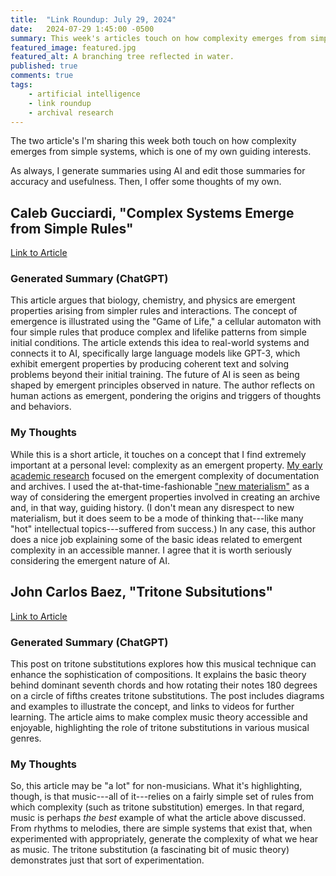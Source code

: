 ```yaml
---
title:  "Link Roundup: July 29, 2024"
date:   2024-07-29 1:45:00 -0500
summary: This week's articles touch on how complexity emerges from simple systems.
featured_image: featured.jpg
featured_alt: A branching tree reflected in water.
published: true
comments: true
tags:
    - artificial intelligence
    - link roundup
    - archival research
---
```


The two article's I'm sharing this week both touch on how complexity emerges from simple systems, which is one of my own guiding interests.

As always, I generate summaries using AI and edit those summaries for accuracy and usefulness. Then, I offer some thoughts of my own.


## Caleb Gucciardi, "Complex Systems Emerge from Simple Rules"

[Link to
Article](https://tecnica.substack.com/p/complex-systems-emerge-from-simple)

### Generated Summary (ChatGPT)

This article argues that biology, chemistry, and physics are emergent
properties arising from simpler rules and interactions. The concept of
emergence is illustrated using the "Game of Life," a cellular automaton
with four simple rules that produce complex and lifelike patterns from
simple initial conditions. The article extends this idea to real-world
systems and connects it to AI, specifically large language models like
GPT-3, which exhibit emergent properties by producing coherent text and
solving problems beyond their initial training. The future of AI is seen
as being shaped by emergent principles observed in nature. The author
reflects on human actions as emergent, pondering the origins and
triggers of thoughts and behaviors.

### My Thoughts

While this is a short article, it touches on a concept that I find
extremely important at a personal level: complexity as an emergent
property. [My early academic
research](https://www.tandfonline.com/doi/abs/10.1080/07350198.2020.1727101)
focused on the emergent complexity of documentation and archives. I used
the at-that-time-fashionable ["new materialism"](https://en.wikipedia.org/wiki/New_materialism) as a way of considering
the emergent properties involved in creating an archive and, in that
way, guiding history. (I don't mean any disrespect to new materialism, but it does seem to be a mode of thinking that---like many "hot"
intellectual topics---suffered from success.) In any case, this author
does a nice job explaining some of the basic ideas related to emergent
complexity in an accessible manner. I agree that it is worth seriously
considering the emergent nature of AI.

## John Carlos Baez, "Tritone Subsitutions"

[Link to
Article](https://johncarlosbaez.wordpress.com/2024/07/27/tritone-substitutions/)

### Generated Summary (ChatGPT)

This post on tritone substitutions explores how this musical technique
can enhance the sophistication of compositions. It explains the basic
theory behind dominant seventh chords and how rotating their notes 180
degrees on a circle of fifths creates tritone substitutions. The post
includes diagrams and examples to illustrate the concept, and links to
videos for further learning. The article aims to make complex music
theory accessible and enjoyable, highlighting the role of tritone
substitutions in various musical genres.

### My Thoughts

So, this article may be "a lot" for non-musicians. What it's
highlighting, though, is that music---all of it---relies on a fairly
simple set of rules from which complexity (such as tritone substitution)
emerges. In that regard, music is perhaps *the best* example of what the
article above discussed. From rhythms to melodies, there are simple
systems that exist that, when experimented with appropriately, generate
the complexity of what we hear as music. The tritone substitution (a
fascinating bit of music theory) demonstrates just that sort of
experimentation.
